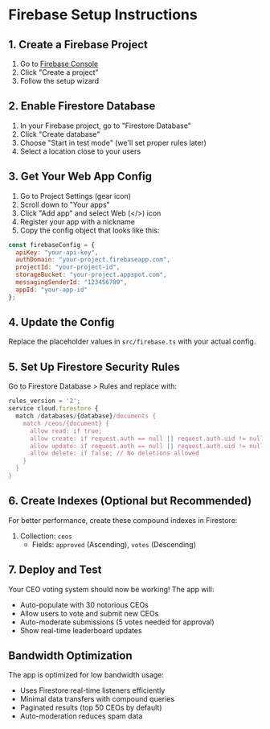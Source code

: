 # Firebase Setup Instructions

## 1. Create a Firebase Project

1. Go to [Firebase Console](https://console.firebase.google.com/)
2. Click "Create a project"
3. Follow the setup wizard

## 2. Enable Firestore Database

1. In your Firebase project, go to "Firestore Database"
2. Click "Create database"
3. Choose "Start in test mode" (we'll set proper rules later)
4. Select a location close to your users

## 3. Get Your Web App Config

1. Go to Project Settings (gear icon)
2. Scroll down to "Your apps"
3. Click "Add app" and select Web (</>) icon
4. Register your app with a nickname
5. Copy the config object that looks like this:

```javascript
const firebaseConfig = {
  apiKey: "your-api-key",
  authDomain: "your-project.firebaseapp.com",
  projectId: "your-project-id",
  storageBucket: "your-project.appspot.com",
  messagingSenderId: "123456789",
  appId: "your-app-id"
};
```

## 4. Update the Config

Replace the placeholder values in `src/firebase.ts` with your actual config.

## 5. Set Up Firestore Security Rules

Go to Firestore Database > Rules and replace with:

```javascript
rules_version = '2';
service cloud.firestore {
  match /databases/{database}/documents {
    match /ceos/{document} {
      allow read: if true;
      allow create: if request.auth == null || request.auth.uid != null;
      allow update: if request.auth == null || request.auth.uid != null;
      allow delete: if false; // No deletions allowed
    }
  }
}
```

## 6. Create Indexes (Optional but Recommended)

For better performance, create these compound indexes in Firestore:

1. Collection: `ceos`
   - Fields: `approved` (Ascending), `votes` (Descending)

## 7. Deploy and Test

Your CEO voting system should now be working! The app will:

- Auto-populate with 30 notorious CEOs
- Allow users to vote and submit new CEOs
- Auto-moderate submissions (5 votes needed for approval)
- Show real-time leaderboard updates

## Bandwidth Optimization

The app is optimized for low bandwidth usage:
- Uses Firestore real-time listeners efficiently
- Minimal data transfers with compound queries
- Paginated results (top 50 CEOs by default)
- Auto-moderation reduces spam data
